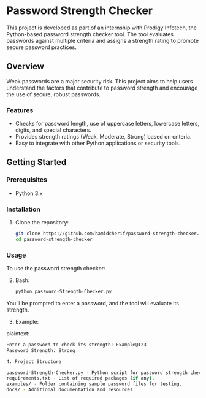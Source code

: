 # Password Strength Checker

This project is developed as part of an internship with Prodigy Infotech, the Python-based password strength checker tool. The tool evaluates passwords against multiple criteria and assigns a strength rating to promote secure password practices.

## Overview

Weak passwords are a major security risk. This project aims to help users understand the factors that contribute to password strength and encourage the use of secure, robust passwords. 

### Features
- Checks for password length, use of uppercase letters, lowercase letters, digits, and special characters.
- Provides strength ratings (Weak, Moderate, Strong) based on criteria.
- Easy to integrate with other Python applications or security tools.

## Getting Started

### Prerequisites
- Python 3.x

### Installation

1. Clone the repository:
   ```bash
   git clone https://github.com/hamidcherif/password-strength-checker.git
   cd password-strength-checker

### Usage
To use the password strength checker:

2. Bash:

   ```python
   python password-Strength-Checker.py

You’ll be prompted to enter a password, and the tool will evaluate its strength.

3. Example:

plaintext:

   ```bash
   Enter a password to check its strength: Example@123
   Password Strength: Strong

4. Project Structure

password-Strength-Checker.py - Python script for password strength checking.
requirements.txt - List of required packages (if any).
examples/ - Folder containing sample password files for testing.
docs/ - Additional documentation and resources.
